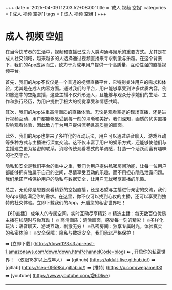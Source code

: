 +++
date = '2025-04-09T12:03:52+08:00'
title = '成人 视频 空姐'
categories = ['成人 视频 空姐']
tags = ['成人 视频 空姐']
+++

# 成人 视频 空姐

在当今快节奏的生活中，视频和直播已成为人类沟通与娱乐的重要方式。尤其是在成人社交领域，越来越多的人选择通过视频直播来寻求刺激与乐趣。在这个背景下，我们的App应运而生，致力于为成年用户提供一个高质量、互动性强的直播视频平台。

首先，我们的App不仅仅是一个普通的视频直播平台，它特别关注用户的需求和体验，尤其是在成人内容方面。通过我们的平台，用户能够享受到许多优质内容，例如旅途中的空姐直播，这些主播不仅外形迷人，且能够与观众分享她们的生活、工作和旅行经历，为用户提供了极大的视觉享受和情感共鸣。

其次，我们的App注重高清画质的直播体验。无论是观看空姐的现场直播，还是进行视频互动，用户都能够感受到每一刻的清晰和美好。我们深知，画质的优劣直接影响观看体验，因此致力于为用户提供流畅且高质量的画面。

此外，我们的App也带来了多样化的互动玩法，用户可以通过语音聊天、游戏互动等多种方式与主播进行深度交流。这不仅丰富了用户的娱乐方式，还能够使他们与主播建立更为紧密的联系，消除传统观看模式的单调感，打造一个活跃而富有趣味的社交平台。

隐私和安全是我们平台的重中之重，我们为用户提供私密房间功能，让每一位用户都能够拥有独属于自己的空间，尽情享受互动的乐趣，而不用担心隐私泄露问题。我们承诺严格保护用户的隐私与数据安全，让用户无忧畅享直播的乐趣。

总之，无论你是想要观看精彩的空姐直播，还是渴望与主播进行亲密的交流，我们的App都能满足你的需求。在这里，你不仅可以找到心仪的主播，还可以享受到独特的社交体验。立即下载我们的App，开启您的私密世界吧！

【6D直播】
成年人的专属空间，实时互动尽享精彩
🔥 精选主播：每天数百位优质主播在线随时与你互动！
🔥 高清画质：清晰画面，感受每一刻的精彩！
🔥多样化玩法：语音聊天、游戏互动，刺激无穷！
🔥私密房间：独享专属时光，体验真实的私密体验！
🔥安全保障：隐私与数据安全，我们承诺严格保护！

➡️ [立即下载] (https://down123.s3.ap-east-1.amazonaws.com/down/down.html?channelCode=blog) ⬅️ , 开启你的私密世界！
（仅限18岁以上成年人）
➡️ [github] (https://aldult-live.github.io/)
➡️ [gitlab] (https://seo-09598d.gitlab.io/)
➡️ [推特] (https://x.com/wegame33)
➡️ [youtube] (https://www.youtube.com/@6Dlive)

---
